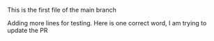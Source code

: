 This is the first file of the main branch

Adding more lines for testing.
Here is one correct word, I am trying to update the PR

